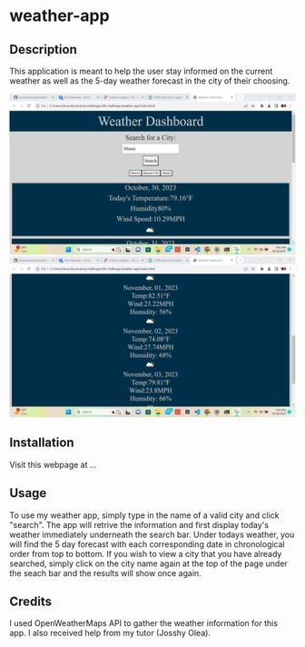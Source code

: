 # weather-app

## Description

This application is meant to help the user stay informed on the current weather as well as the 5-day weather forecast in the city of their choosing.

![Alt Text](<images\06-01.png>)
![Alt Text](<images\06-02.png>)


## Installation
Visit this webpage at ...

## Usage

To use my weather app, simply type in the name of a valid city and click "search". The app will retrive the information and first display today's weather immediately underneath the search bar. Under todays weather, you will find the 5 day forecast with each corresponding date in chronological order from top to bottom. If you wish to view a city that you have already searched, simply click on the city name again at the top of the page under the seach bar and the results will show once again.



## Credits
I used OpenWeatherMaps API to gather the weather information for this app. I also received help from my tutor (Josshy Olea).
